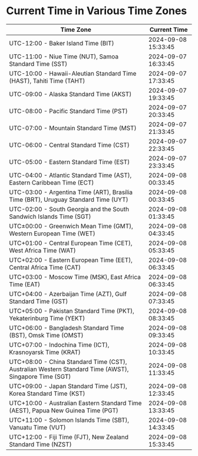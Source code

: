 # Current Time in Various Time Zones

| Time Zone | Current Time |
|-----------|--------------|
| UTC-12:00 - Baker Island Time (BIT) | 2024-09-08 15:33:45 |
| UTC-11:00 - Niue Time (NUT), Samoa Standard Time (SST) | 2024-09-07 16:33:45 |
| UTC-10:00 - Hawaii-Aleutian Standard Time (HAST), Tahiti Time (TAHT) | 2024-09-07 17:33:45 |
| UTC-09:00 - Alaska Standard Time (AKST) | 2024-09-07 19:33:45 |
| UTC-08:00 - Pacific Standard Time (PST) | 2024-09-07 20:33:45 |
| UTC-07:00 - Mountain Standard Time (MST) | 2024-09-07 21:33:45 |
| UTC-06:00 - Central Standard Time (CST) | 2024-09-07 22:33:45 |
| UTC-05:00 - Eastern Standard Time (EST) | 2024-09-07 23:33:45 |
| UTC-04:00 - Atlantic Standard Time (AST), Eastern Caribbean Time (ECT) | 2024-09-08 00:33:45 |
| UTC-03:00 - Argentina Time (ART), Brasília Time (BRT), Uruguay Standard Time (UYT) | 2024-09-08 00:33:45 |
| UTC-02:00 - South Georgia and the South Sandwich Islands Time (SGT) | 2024-09-08 01:33:45 |
| UTC±00:00 - Greenwich Mean Time (GMT), Western European Time (WET) | 2024-09-08 04:33:45 |
| UTC+01:00 - Central European Time (CET), West Africa Time (WAT) | 2024-09-08 05:33:45 |
| UTC+02:00 - Eastern European Time (EET), Central Africa Time (CAT) | 2024-09-08 06:33:45 |
| UTC+03:00 - Moscow Time (MSK), East Africa Time (EAT) | 2024-09-08 06:33:45 |
| UTC+04:00 - Azerbaijan Time (AZT), Gulf Standard Time (GST) | 2024-09-08 07:33:45 |
| UTC+05:00 - Pakistan Standard Time (PKT), Yekaterinburg Time (YEKT) | 2024-09-08 08:33:45 |
| UTC+06:00 - Bangladesh Standard Time (BST), Omsk Time (OMST) | 2024-09-08 09:33:45 |
| UTC+07:00 - Indochina Time (ICT), Krasnoyarsk Time (KRAT) | 2024-09-08 10:33:45 |
| UTC+08:00 - China Standard Time (CST), Australian Western Standard Time (AWST), Singapore Time (SGT) | 2024-09-08 11:33:45 |
| UTC+09:00 - Japan Standard Time (JST), Korea Standard Time (KST) | 2024-09-08 12:33:45 |
| UTC+10:00 - Australian Eastern Standard Time (AEST), Papua New Guinea Time (PGT) | 2024-09-08 13:33:45 |
| UTC+11:00 - Solomon Islands Time (SBT), Vanuatu Time (VUT) | 2024-09-08 14:33:45 |
| UTC+12:00 - Fiji Time (FJT), New Zealand Standard Time (NZST) | 2024-09-08 15:33:45 |

